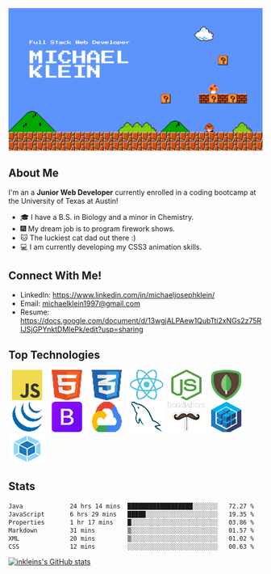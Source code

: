 
![Banner Image](./assets/images/Banner-github.png)

<!-- # Hello fellow developers and employers!  I'm Michael! <img src="https://user-images.githubusercontent.com/1303154/88677602-1635ba80-d120-11ea-84d8-d263ba5fc3c0.gif" width="28px" alt="hi"> -->


## About Me
I'm an a **Junior Web Developer** currently enrolled in a coding bootcamp at the University of Texas at Austin!

- :mortar_board: I have a B.S. in Biology and a minor in Chemistry.
- :fireworks: My dream job is to program firework shows.
- :cat: The luckiest cat dad out there :)
- :computer: I am currently developing my CSS3 animation skills.

## Connect With Me!

- LinkedIn: https://www.linkedin.com/in/michaeljosephklein/
- Email: michaelklein1997@gmail.com
- Resume: https://docs.google.com/document/d/13wgjALPAew1QubTti2xNGs2z75RIJSjGPYnktDMlePk/edit?usp=sharing

## Top Technologies
![JavaScript Logo](./assets/images/javascript-logo.png)
![HTML5 Logo](./assets/images/html5-logo.png)
![CSS3 Logo](./assets/images/css3-logo.png)
![ReactJS Logo](./assets/images/react-logo.png)
![NodeJS Logo](./assets/images/nodejs-logo.png)
![MongoDB Logo](./assets/images/mongoDB-logo.png)
![jQuery Logo](./assets/images/jQuery-logo.png)
![Bootstrap Logo](./assets/images/Bootstrap-logo.png)
![Google Cloud Serives Logo](./assets/images/google-platform-logo.png)
![mySQL Logo](./assets/images/mySQL-logo.png)
![handlebars Logo](./assets/images/handlebars.png)
![sequelize logo](./assets/images/sequelize-logo.png)
![webpack logo](./assets/images/webpack-logo.png)

## Stats 

<!--START_SECTION:waka-->

```text
Java             24 hrs 14 mins  ██████████████████░░░░░░░   72.27 %
JavaScript       6 hrs 29 mins   █████░░░░░░░░░░░░░░░░░░░░   19.35 %
Properties       1 hr 17 mins    █░░░░░░░░░░░░░░░░░░░░░░░░   03.86 %
Markdown         31 mins         ▒░░░░░░░░░░░░░░░░░░░░░░░░   01.57 %
XML              20 mins         ▒░░░░░░░░░░░░░░░░░░░░░░░░   01.02 %
CSS              12 mins         ░░░░░░░░░░░░░░░░░░░░░░░░░   00.63 %
```

<!--END_SECTION:waka-->

[![inkleins's GitHub stats](https://github-readme-stats.vercel.app/api?username=inklein1997&theme=tokyonight&hide=stars)](https://github.com/inklein1997/github-readme-stats)
